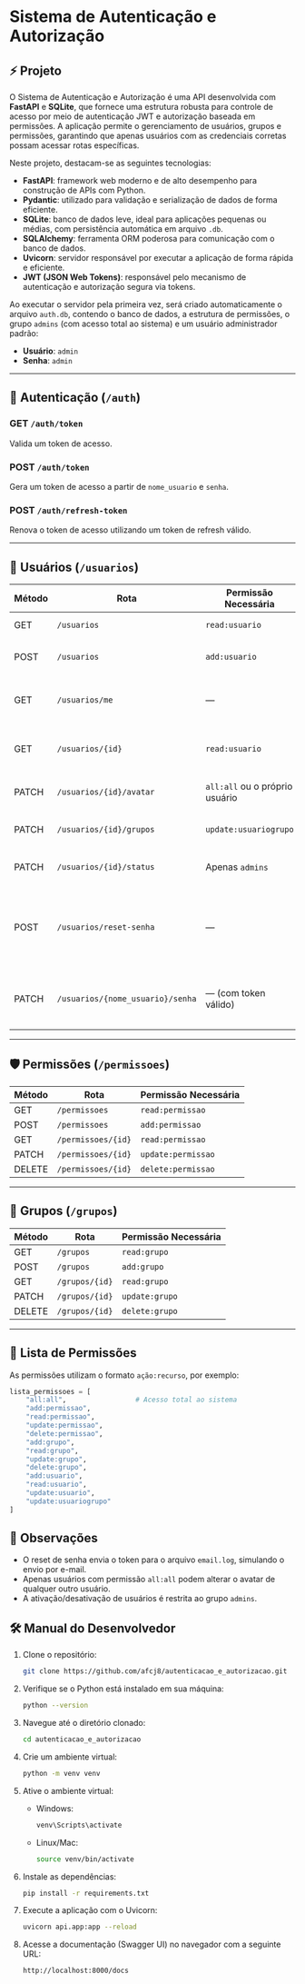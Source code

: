 <h1>Sistema de Autenticação e Autorização</h1>

<h2>⚡ Projeto</h2>

O Sistema de Autenticação e Autorização é uma API desenvolvida com **FastAPI** e **SQLite**, que fornece uma estrutura robusta para controle de acesso por meio de autenticação JWT e autorização baseada em permissões. A aplicação permite o gerenciamento de usuários, grupos e permissões, garantindo que apenas usuários com as credenciais corretas possam acessar rotas específicas.

Neste projeto, destacam-se as seguintes tecnologias:

- **FastAPI**: framework web moderno e de alto desempenho para construção de APIs com Python.
- **Pydantic**: utilizado para validação e serialização de dados de forma eficiente.
- **SQLite**: banco de dados leve, ideal para aplicações pequenas ou médias, com persistência automática em arquivo `.db`.
- **SQLAlchemy**: ferramenta ORM poderosa para comunicação com o banco de dados.
- **Uvicorn**: servidor responsável por executar a aplicação de forma rápida e eficiente.
- **JWT (JSON Web Tokens)**: responsável pelo mecanismo de autenticação e autorização segura via tokens.

Ao executar o servidor pela primeira vez, será criado automaticamente o arquivo `auth.db`, contendo o banco de dados, a estrutura de permissões, o grupo `admins` (com acesso total ao sistema) e um usuário administrador padrão:

- **Usuário**: `admin`
- **Senha**: `admin`

---

## 🔐 Autenticação (`/auth`)

### GET `/auth/token`
Valida um token de acesso.

### POST `/auth/token`
Gera um token de acesso a partir de `nome_usuario` e `senha`.

### POST `/auth/refresh-token`
Renova o token de acesso utilizando um token de refresh válido.

---

## 👤 Usuários (`/usuarios`)

| Método | Rota                    | Permissão Necessária           | Descrição |
|------- |------------------------ |------------------------------- |-----------|
| GET    | `/usuarios`             | `read:usuario`                 | Lista todos os usuários. |
| POST   | `/usuarios`             | `add:usuario`                  | Cria um novo usuário. |
| GET    | `/usuarios/me`          | —                              | Retorna os dados do usuário autenticado. |
| GET    | `/usuarios/{id}`        | `read:usuario`                 | Detalha os dados de um usuário específico. |
| PATCH  | `/usuarios/{id}/avatar` | `all:all` ou o próprio usuário | Altera o avatar do usuário. |
| PATCH  | `/usuarios/{id}/grupos` | `update:usuariogrupo`          | Atualiza os grupos de um usuário. |
| PATCH  | `/usuarios/{id}/status` | Apenas `admins`                | Ativa ou desativa um usuário. |
| POST   | `/usuarios/reset-senha` | —                              | Gera um token de redefinição de senha (simulado via arquivo `email.log`). |
| PATCH  | `/usuarios/{nome_usuario}/senha` | — (com token válido)  | Redefine a senha utilizando o token gerado. |

---

## 🛡️ Permissões (`/permissoes`)

| Método | Rota                 | Permissão Necessária  |
|--------|----------------------|------------------------|
| GET    | `/permissoes`       | `read:permissao`       |
| POST   | `/permissoes`       | `add:permissao`        |
| GET    | `/permissoes/{id}`  | `read:permissao`       |
| PATCH  | `/permissoes/{id}`  | `update:permissao`     |
| DELETE | `/permissoes/{id}`  | `delete:permissao`     |

---

## 👥 Grupos (`/grupos`)

| Método | Rota              | Permissão Necessária |
|------- |------------------ |--------------------- |
| GET    | `/grupos`         | `read:grupo`          |
| POST   | `/grupos`         | `add:grupo`           |
| GET    | `/grupos/{id}`    | `read:grupo`          |
| PATCH  | `/grupos/{id}`    | `update:grupo`        |
| DELETE | `/grupos/{id}`    | `delete:grupo`        |

---

## 🔑 Lista de Permissões

As permissões utilizam o formato `ação:recurso`, por exemplo:

```python
lista_permissoes = [
    "all:all",                 # Acesso total ao sistema
    "add:permissao",
    "read:permissao",
    "update:permissao",
    "delete:permissao",
    "add:grupo",
    "read:grupo",
    "update:grupo",
    "delete:grupo",
    "add:usuario",
    "read:usuario",
    "update:usuario",
    "update:usuariogrupo"
]
```

## 📌 Observações

- O reset de senha envia o token para o arquivo `email.log`, simulando o envio por e-mail.
- Apenas usuários com permissão `all:all` podem alterar o avatar de qualquer outro usuário.
- A ativação/desativação de usuários é restrita ao grupo `admins`.

## 🛠️ Manual do Desenvolvedor

1. Clone o repositório:
   ```bash
   git clone https://github.com/afcj8/autenticacao_e_autorizacao.git
   ```

2. Verifique se o Python está instalado em sua máquina:
   ```bash
   python --version
   ```

3. Navegue até o diretório clonado:
   ```bash
   cd autenticacao_e_autorizacao
   ```

4. Crie um ambiente virtual:
   ```bash
   python -m venv venv
   ```

5. Ative o ambiente virtual:
   - Windows:
     ```bash
     venv\Scripts\activate
     ```
   - Linux/Mac:
     ```bash
     source venv/bin/activate
     ```

6. Instale as dependências:
   ```bash
   pip install -r requirements.txt
   ```

7. Execute a aplicação com o Uvicorn:
   ```bash
   uvicorn api.app:app --reload
   ```

8. Acesse a documentação (Swagger UI) no navegador com a seguinte URL:
   ```bash
   http://localhost:8000/docs
   ```
